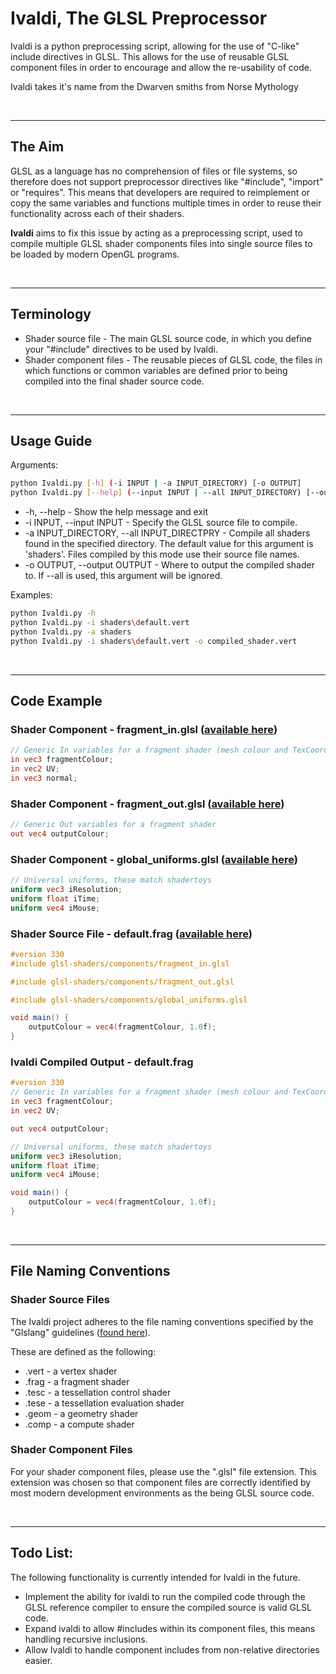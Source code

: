 # Ivaldi, The GLSL Preprocessor
Ivaldi is a python preprocessing script, allowing for the use of "C-like" include directives in GLSL. This allows for the use of reusable GLSL component files in order to encourage and allow the re-usability of code.

Ivaldi takes it's name from the Dwarven smiths from Norse Mythology

<br>

---

## The Aim
GLSL as a language has no comprehension of files or file systems, so therefore does not support preprocessor directives like "#include", "import" or "requires". This means that developers are required to reimplement or copy the same variables and functions multiple times in order to reuse their functionality across each of their shaders.

**Ivaldi** aims to fix this issue by acting as a preprocessing script, used to compile multiple GLSL shader components files into single source files to be loaded by modern OpenGL programs.

<br>

---

## Terminology
* Shader source file - The main GLSL source code, in which you define your "#include" directives to be used by Ivaldi.
* Shader component files - The reusable pieces of GLSL code, the files in which functions or common variables are defined prior to being compiled into the final shader source code.

<br>

---

## Usage Guide
Arguments:
```bash
python Ivaldi.py [-h] (-i INPUT | -a INPUT_DIRECTORY) [-o OUTPUT]
python Ivaldi.py [--help] (--input INPUT | --all INPUT_DIRECTORY) [--output OUTPUT]
```
* -h, --help - Show the help message and exit
* -i INPUT, --input INPUT - Specify the GLSL source file to compile.
* -a INPUT_DIRECTORY, --all INPUT_DIRECTPRY - Compile all shaders found in the specified directory. The default value for this argument is 'shaders'. Files compiled by this mode use their source file names.
* -o OUTPUT, --output OUTPUT - Where to output the compiled shader to. If --all is used, this argument will be ignored.

Examples:
```bash
python Ivaldi.py -h
python Ivaldi.py -i shaders\default.vert
python Ivaldi.py -a shaders
python Ivaldi.py -i shaders\default.vert -o compiled_shader.vert
```

<br>

---

## Code Example
### Shader Component - fragment_in.glsl ([available here](https://github.com/TReed1104/glsl-shaders/blob/master/components/fragment_in.glsl))
```GLSL
// Generic In variables for a fragment shader (mesh colour and TexCoords)
in vec3 fragmentColour;
in vec2 UV;
in vec3 normal;
```

### Shader Component - fragment_out.glsl ([available here](https://github.com/TReed1104/glsl-shaders/blob/master/components/fragment_out.glsl))
```GLSL
// Generic Out variables for a fragment shader
out vec4 outputColour;
```

### Shader Component - global_uniforms.glsl ([available here](https://github.com/TReed1104/glsl-shaders/blob/master/components/global_uniforms.glsl))
```GLSL
// Universal uniforms, these match shadertoys
uniform vec3 iResolution;
uniform float iTime;
uniform vec4 iMouse;
```

### Shader Source File - default.frag ([available here](https://github.com/TReed1104/glsl-shaders/blob/master/shaders/default.frag))
```GLSL
#version 330
#include glsl-shaders/components/fragment_in.glsl

#include glsl-shaders/components/fragment_out.glsl

#include glsl-shaders/components/global_uniforms.glsl

void main() {
	outputColour = vec4(fragmentColour, 1.0f);
}
```

### Ivaldi Compiled Output - default.frag
```GLSL
#version 330
// Generic In variables for a fragment shader (mesh colour and TexCoords)
in vec3 fragmentColour;
in vec2 UV;

out vec4 outputColour;

// Universal uniforms, these match shadertoys
uniform vec3 iResolution;
uniform float iTime;
uniform vec4 iMouse;

void main() {
	outputColour = vec4(fragmentColour, 1.0f);
}
```

<br>

---

## File Naming Conventions
### Shader Source Files
The Ivaldi project adheres to the file naming conventions specified by the "Glslang" guidelines ([found here](https://www.khronos.org/opengles/sdk/tools/Reference-Compiler/)).

These are defined as the following:
* .vert - a vertex shader
* .frag - a fragment shader
* .tesc - a tessellation control shader
* .tese - a tessellation evaluation shader
* .geom - a geometry shader
* .comp - a compute shader

### Shader Component Files
For your shader component files, please use the ".glsl" file extension. This extension was chosen so that component files are correctly identified by most modern development environments as the being GLSL source code.

<br>

---

## Todo List:
The following functionality is currently intended for Ivaldi in the future.
* Implement the ability for ivaldi to run the compiled code through the GLSL reference compiler to ensure the compiled source is valid GLSL code.
* Expand ivaldi to allow #includes within its component files, this means handling recursive inclusions.
* Allow Ivaldi to handle component includes from non-relative directories easier.
